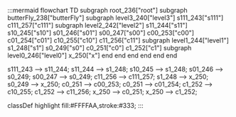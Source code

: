 :::mermaid
flowchart TD
  subgraph root_236["root"]
    subgraph butterFly_238["butterFly"]
      subgraph level3_240["level3"]
        s111_243["s111"]
        c111_257["c111"]
        subgraph level2_242["level2"]
          s11_244["s11"]
          s10_245["s10"]
          s01_246["s01"]
          s00_247["s00"]
          c00_253["c00"]
          c01_254["c01"]
          c10_255["c10"]
          c11_256["c11"]
          subgraph level1_244["level1"]
            s1_248["s1"]
            s0_249["s0"]
            c0_251["c0"]
            c1_252["c1"]
            subgraph level0_246["level0"]
              x_250["x"]
            end
          end
        end
      end
    end
  end

  s111_243 --> s11_244;
  s11_244 --> s1_248;
  s10_245 --> s1_248;
  s01_246 --> s0_249;
  s00_247 --> s0_249;
  c11_256 --> c111_257;
  s1_248 --> x_250;
  s0_249 --> x_250;
  c0_251 --> c00_253;
  c0_251 --> c01_254;
  c1_252 --> c10_255;
  c1_252 --> c11_256;
  x_250 --> c0_251;
  x_250 --> c1_252;

  classDef highlight fill:#FFFFAA,stroke:#333;
:::